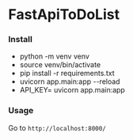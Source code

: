 # FastApiToDoList

### Install

* python -m venv venv
* source venv/bin/activate
* pip install -r requirements.txt
* uvicorn app.main:app --reload
* API_KEY=<key from openweathermap.org> uvicorn app.main:app

### Usage
Go to `http://localhost:8000/`